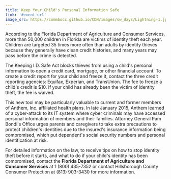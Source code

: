 ```yaml
---
title: Keep Your Child's Personal Information Safe
link: '#event-url'
image_src: https://commbocc.github.io/CDN/images/sw_days/Lightning-1.jpg
---
```


According to the Florida Department of Agriculture and Consumer Services, more than 50,000 children in Florida are victims of identity theft each year. Children are targeted 35 times more often than adults by identity thieves because they generally have clean credit histories, and many years may pass before the crime is detected.

The Keeping I.D. Safe Act blocks thieves from using a child's personal information to open a credit card, mortgage, or other financial account. To create a credit report for your child and freeze it, contact the three credit reporting agencies: Equifax, Experian, and TransUnion. The fee to freeze a child's credit is $10. If your child has already been the victim of identity theft, the fee is waived.

This new tool may be particularly valuable to current and former members of Anthem, Inc. affiliated health plans. In late January 2015, Anthem learned of a cyber-attack to its IT system where cyber criminals may have accessed personal information of members and their families. Attorney General Pam Bondi's Office urges parents and caregivers to take extra precautions to protect children's identities due to the insured's insurance information being compromised, which put dependent's social security numbers and personal identification at risk.

For detailed information on the law, to receive tips on how to stop identity theft before it starts, and what to do if your child's identity has been compromised, contact the __Florida Department of Agriculture and Consumer Services__ at 1 (800) 435-7352 or contact Hillsborough County Consumer Protection at (813) 903-3430 for more information.
